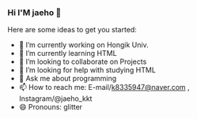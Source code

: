 ### Hi I'M jaeho 👋

Here are some ideas to get you started:

- 🔭 I’m currently working on Hongik Univ.
- 🌱 I’m currently learning HTML
- 👯 I’m looking to collaborate on Projects
- 🤔 I’m looking for help with studying HTML
- 💬 Ask me about programming
- 📫 How to reach me: E-mail/k8335947@naver.com , Instagram/@jaeho_kkt 
- 😄 Pronouns: glitter
